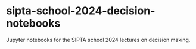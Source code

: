 # sipta-school-2024-decision-notebooks
Jupyter notebooks for the SIPTA school 2024 lectures on decision making.
